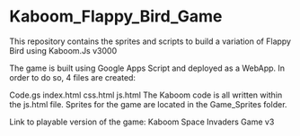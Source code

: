 # Kaboom_Flappy_Bird_Game
This repository contains the sprites and scripts to build a variation of Flappy Bird using Kaboom.Js v3000

The game is built using Google Apps Script and deployed as a WebApp. In order to do so, 4 files are created:

Code.gs
index.html
css.html
js.html
The Kaboom code is all written within the js.html file. Sprites for the game are located in the Game_Sprites folder.

Link to playable version of the game: Kaboom Space Invaders Game v3
